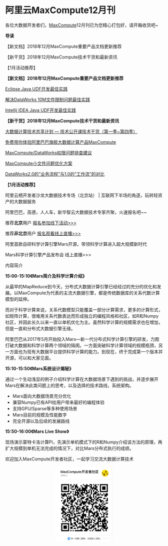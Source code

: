 # 阿里云MaxCompute12月刊
各位大数据开发者们，<a href="https://www.aliyun.com/product/odps?spm=a2c4e.11153940.blogcont684927.9.ed1f49b2ZqwTQr">MaxCompute</a>12月刊已为您精心打包好，请开箱收货吧~

<strong>导读</strong>

【新文档】2018年12月MaxCompute重要产品文档更新推荐

【新干货】2018年12月MaxCompute技术干货和最新资讯

【1月活动推荐】


<b>【新文档】2018年12月MaxCompute重要产品文档更新推荐</b>

<a href="https://help.aliyun.com/document_detail/100201.html?spm=a2c4e.11153940.blogcont684927.10.ed1f49b2EcCgo4#concept-zkf-m1v-cgb">Eclipse Java UDF开发最佳实践</a>

<a href="https://help.aliyun.com/document_detail/90350.html?spm=a2c4e.11153940.blogcont684927.11.ed1f49b2DWmPBt#concept-jtw-kfy-bfb">解决DataWorks 10M文件限制问题最佳实践</a>

<a href="https://help.aliyun.com/document_detail/100402.html?spm=a2c4e.11153940.blogcont684927.12.ed1f49b2fyP6yg#task-lph-3mw-dgb">Intellij IDEA Java UDF开发最佳实践</a>


<b>【新干货】2018年12月MaxCompute技术干货和最新资讯</b>

<a href="https://yq.aliyun.com/articles/670753?spm=a2c4e.11153940.blogcont684927.13.ed1f49b2F2wHai">大数据计算技术共享计划 — 技术公开课技术干货（第一季~第四季）</a>

<a href="https://yq.aliyun.com/articles/682862?spm=a2c4e.11153940.blogcont684927.14.ed1f49b2foN0py">免费带你体验阿里巴巴旗舰大数据计算产品MaxCompute</a>

<a href="https://yq.aliyun.com/articles/680901?spm=a2c4e.11153940.blogcont684927.15.ed1f49b2brWOtK">MaxCompute/DataWorks权限问题排查建议</a>

<a href="https://yq.aliyun.com/articles/680815?spm=a2c4e.11153940.blogcont684927.16.ed1f49b2xov17R">MaxCompute小文件问题优化方案</a>

<a href="https://yq.aliyun.com/articles/679917?spm=a2c4e.11153940.blogcont684927.17.ed1f49b27vnzPo">DataWorks2.0的“业务流程”与1.0的“工作流”的对比</a>


<b>【1月活动推荐】</b>

阿里云栖开发者沙龙大数据技术专场（北京站） | 互联网下半场的角逐，玩转轻资产的大数据服务

阿里巴巴，高德，人人车，新华智云大数据技术专家齐聚，火速报名吧~~

推荐<b>北京</b>用户 <a href="链接">报名参加线下活动>>></a>

推荐<b>非北京</b>用户 <a href="链接">报名观看线上直播>>></a>


阿里首款自研科学计算引擎Mars开源，带领科学计算进入超大规模新时代

Mars科学计算引擎产品发布会 线上直播>>>

内容简介

<strong>15:00-15:10《Mars简介及科学计算介绍》</strong>

从最早的MapReduce到今天，分布式大数据计算引擎已经经过的充分的优化和发展。以MaxCompute为代表的主流大数据引擎，都是传统数据库的关系代数计算模型的延伸。

而对于科学计算来说，关系代数模型只能覆盖一部分计算需求，更多的计算形式，如矩阵计算，很难用关系代数表达而形成独立的编程风格和社区，如R和Numpy社区，并因此长久以来一直以单机优化为主。虽然科学计算的规模需求也在增加，但是一直和分布式大数据引擎无缘。

阿里巴巴从2017年5月开始投入Mars—新一代分布式科学计算引擎的研发，力图打破大数据和科学计算两个领域的隔阂。一方面突破科学计算领域的规模瓶颈，另一方面也为现有大数据平台提供科学计算的能力。到现在，终于完成第一个版本并开源，可以和大家见面。

<strong>15:10-15:50《Mars系统设计揭秘》</strong>

通过一个生动浅显的例子介绍科学计算在大数据场景下遇到的挑战，并逐步展开Mars在解决此类问题上的思考，以及选择的技术路线，系统架构。

- Mars面向大数据场景充分优化
- 兼容Numpy已有API给用户带来最好的编程体验
- 支持GPU/Sparse等多种使用场景
- Mars目前的规模及性能数字
- 完全开源以及后续的发展路线

<strong>15:50-16:00《Mars Live Show》</strong>

现场演示蒙特卡洛计算Pi，先演示单机模式下的R和Numpy介绍该方法的原理，再扩大规模到单机无法完成的情况下，对比Mars分布式执行的成绩。

欢迎加入MaxCompute开发者社区，一起学习交流大数据计算技术
<div style="text-align:center" align="center">
<img src="/images/MaxCompute12月刊.png" align="center" />
</div>
